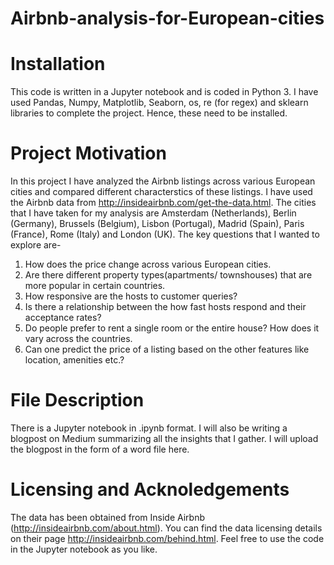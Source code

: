 # Airbnb-analysis-for-European-cities
# Installation
This code is written in a Jupyter notebook and is coded in Python 3. I have used Pandas, Numpy, Matplotlib, Seaborn, os, re (for regex) and sklearn libraries to complete the project. Hence, these need to be installed.

# Project Motivation
In this project I have analyzed the Airbnb listings across various European cities and compared different characterstics of these listings. I have used the Airbnb data from http://insideairbnb.com/get-the-data.html. The cities that I have taken for my analysis are Amsterdam (Netherlands), Berlin (Germany), Brussels (Belgium), Lisbon (Portugal), Madrid (Spain), Paris (France), Rome (Italy) and London (UK).
The key questions that I wanted to explore are-
1) How does the price change across various European cities.
2) Are there different property types(apartments/ townshouses) that are more popular in certain countries.
3) How responsive are the hosts to customer queries?
4) Is there a relationship between the how fast hosts respond and their acceptance rates?
5) Do people prefer to rent a single room or the entire house? How does it vary across the countries.
6) Can one predict the price of a listing based on the other features like location, amenities etc.?

# File Description
There is a Jupyter notebook in .ipynb format. I will also be writing a blogpost on Medium summarizing all the insights that I gather. I will upload the blogpost in the form of a word file here.

# Licensing and Acknoledgements
The data has been obtained from Inside Airbnb (http://insideairbnb.com/about.html). You can find the data licensing details on their page http://insideairbnb.com/behind.html. Feel free to use the code in the Jupyter notebook as you like.


